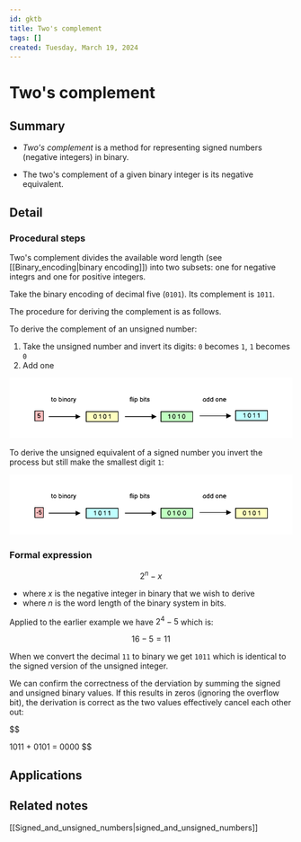 ```yaml
---
id: gktb
title: Two's complement
tags: []
created: Tuesday, March 19, 2024
---
```


# Two's complement

## Summary

- _Two's complement_ is a method for representing signed numbers (negative
  integers) in binary.

- The two's complement of a given binary integer is its negative equivalent.

## Detail

### Procedural steps

Two's complement divides the available word length (see
[[Binary_encoding|binary encoding]]) into two subsets: one for negative integrs
and one for positive integers.

Take the binary encoding of decimal five (`0101`). Its complement is `1011`.

The procedure for deriving the complement is as follows.

To derive the complement of an unsigned number:

1. Take the unsigned number and invert its digits: `0` becomes `1`, `1` becomes
   `0`
2. Add one

![](/img/unsigned-to-signed.png)

To derive the unsigned equivalent of a signed number you invert the process but
still make the smallest digit `1`:

![](/img/signed-to-unsigned.png)

### Formal expression

$$
    2^n - x
$$

- where $x$ is the negative integer in binary that we wish to derive
- where $n$ is the word length of the binary system in bits.

Applied to the earlier example we have $2^4 -5$ which is:

$$
    16 - 5 = 11
$$

When we convert the decimal `11` to binary we get `1011` which is identical to
the signed version of the unsigned integer.

We can confirm the correctness of the derviation by summing the signed and
unsigned binary values. If this results in zeros (ignoring the overflow bit),
the derivation is correct as the two values effectively cancel each other out:

$$

  1011 + 0101 = 0000
$$

## Applications

## Related notes

[[Signed_and_unsigned_numbers|signed_and_unsigned_numbers]]
